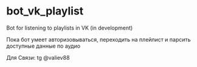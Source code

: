 # bot_vk_playlist
Bot for listening to playlists in VK (in development)

Пока бот умеет авторизовываться, переходить на плейлист и парсить доступные данные по аудио

Для Связи: tg @valiev88
